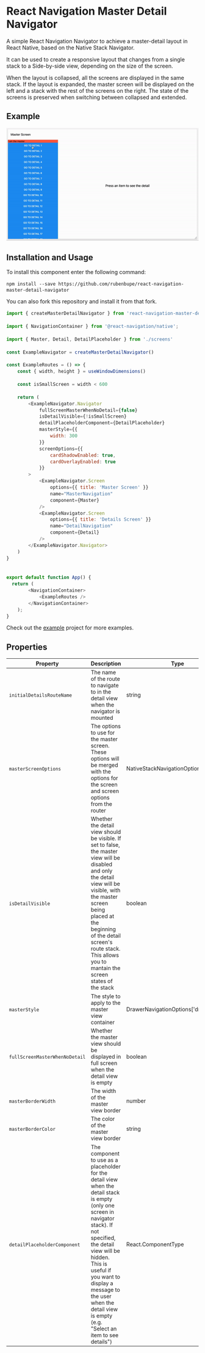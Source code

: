 # React Navigation Master Detail Navigator

A simple React Navigation Navigator to achieve a master-detail layout in React Native, based on the Native Stack Navigator.

It can be used to create a responsive layout that changes from a single stack to a Side-by-side view, depending on the size of the screen.

When the layout is collapsed, all the screens are displayed in the same stack. If the layout is expanded, the master screen will be displayed on the left and a stack with the rest of the screens on the right. The state of the screens is preserved when switching between collapsed and extended.

## Example
![](https://github.com/rubenbupe/react-navigation-master-detail-navigator/blob/main/.github/media/example-1.gif)

## Installation and Usage

To install this component enter the following command:

```
npm install --save https://github.com/rubenbupe/react-navigation-master-detail-navigator
```

You can also fork this repository and install it from that fork.

```javascript
import { createMasterDetailNavigator } from 'react-navigation-master-detail-navigator'

import { NavigationContainer } from '@react-navigation/native';

import { Master, Detail, DetailPlaceholder } from './screens'

const ExampleNavigator = createMasterDetailNavigator()

const ExampleRoutes = () => {
	const { width, height } = useWindowDimensions()

	const isSmallScreen = width < 600

	return (
		<ExampleNavigator.Navigator
			fullScreenMasterWhenNoDetail={false}
			isDetailVisible={!isSmallScreen}
			detailPlaceholderComponent={DetailPlaceholder}
			masterStyle={{
				width: 300
			}}
			screenOptions={{
				cardShadowEnabled: true,
				cardOverlayEnabled: true
			}}
		>
			<ExampleNavigator.Screen
				options={{ title: 'Master Screen' }}
				name="MasterNavigation"
				component={Master}
			/>
			<ExampleNavigator.Screen
				options={{ title: 'Details Screen' }}
				name="DetailNavigation"
				component={Detail}
			/>
		</ExampleNavigator.Navigator>
	)
}


export default function App() {
  return (
		<NavigationContainer>
			<ExampleRoutes />
		</NavigationContainer>
	);
}
```

Check out the [example](https://github.com/rubenbupe/react-navigation-master-detail-navigator/tree/main/example) project for more examples.

## Properties

| Property | Description | Type | Required |
| --- | --- | --- | --- |
| `initialDetailsRouteName` | The name of the route to navigate to in the detail view when the navigator is mounted | string | No |
| `masterScreenOptions` | The options to use for the master screen. These options will be merged with the options for the screen and screen options from the router | NativeStackNavigationOptions | No |
| `isDetailVisible` | Whether the detail view should be visible. If set to false, the master view will be disabled and only the detail view will be visible, with the master screen being placed at the beginning of the detail screen's route stack. This allows you to mantain the screen states of the stack | boolean | No |
| `masterStyle` | The style to apply to the master view container | DrawerNavigationOptions['drawerStyle'] | No |
| `fullScreenMasterWhenNoDetail` | Whether the master view should be displayed in full screen when the detail view is empty | boolean | No |
| `masterBorderWidth` | The width of the master view border | number | No |
| `masterBorderColor` | The color of the master view border | string | No |
| `detailPlaceholderComponent` | The component to use as a placeholder for the detail view when the detail stack is empty (only one screen in navigator stack). If not specified, the detail view will be hidden. This is useful if you want to display a message to the user when the detail view is empty (e.g. "Select an item to see details") | React.ComponentType<MasterDetailPlaceholderComponentProps> | No |

